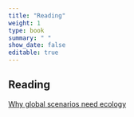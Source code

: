 ```yaml
---
title: "Reading"
weight: 1
type: book
summary: " "
show_date: false
editable: true
---
```


## Reading

[Why global scenarios need ecology](https://d1wqtxts1xzle7.cloudfront.net/43697691/Why_global_scenarios_need_ecology20160313-1679-1sayw8s-libre.pdf?1457918888=&response-content-disposition=inline%3B+filename%3DWhy_global_scenarios_need_ecology.pdf&Expires=1692630235&Signature=Bw3SbMDUGVEOnhJk1pdkUWXe6IlyNnMvMPTZASllRPaMjNu51X85gBEnTamr-I2e1GIJCxQ8eCFaATUEmBX9LyLqk27fN4RgkvsdBcdjyAP3vv9TFQT~WQpjAUcC3K9DsNpBqOhxMLKtWXD4o~oNqNtPOTbjoluttW7kyRjjPQImafRbGXNdZATKA4-c4ZKhXATf9GUBnW-jccez3tCiEB7zCIKqBRSg~IseT~VPSi8xHQwA7YJRvB9HTtsA~dvIojScly8RolCdgPjyjhD35MLA1MXyRz5hi7-aYRzd55SVi4DB44i3DwFlel8ePTWXAYwjCboz1c4zO2ZIEp6p8A__&Key-Pair-Id=APKAJLOHF5GGSLRBV4ZA)